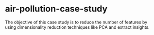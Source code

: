 # air-pollution-case-study
The objective of this case study is to reduce the number of features by using dimensionality reduction techniques like PCA and extract insights. 
